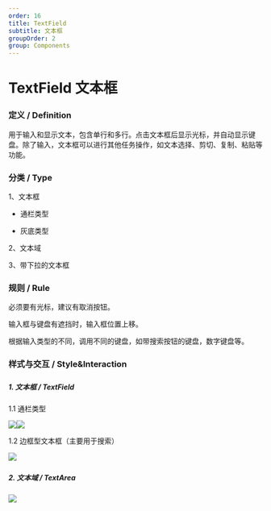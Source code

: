 ```yaml
---
order: 16
title: TextField
subtitle: 文本框
groupOrder: 2
group: Components
---
```


# TextField 文本框

### 

### 定义 / Definition

用于输入和显示文本，包含单行和多行。点击文本框后显示光标，并自动显示键盘。除了输入，文本框可以进行其他任务操作，如文本选择、剪切、复制、粘贴等功能。

### 

### 分类 / Type

1、文本框

* 通栏类型

* 灰底类型

2、文本域

3、带下拉的文本框

### 

### 规则 / Rule

必须要有光标，建议有取消按钮。

输入框与键盘有遮挡时，输入框位置上移。

根据输入类型的不同，调用不同的键盘，如带搜索按钮的键盘，数字键盘等。

### 

### 样式与交互 / Style&Interaction

##### 

##### 1. 文本框 / TextField

1.1 通栏类型

![](https://img.alicdn.com/tfs/TB1QqbCe49YBuNjy0FfXXXIsVXa-900-402.png)![](https://img.alicdn.com/tfs/TB1SabCe49YBuNjy0FfXXXIsVXa-900-576.png)

1.2 边框型文本框（主要用于搜索）

![](https://img.alicdn.com/tfs/TB11f6BeY9YBuNjy0FgXXcxcXXa-343-188.png)

##### 

##### 2. 文本域 / TextArea

![](https://img.alicdn.com/tfs/TB1VabCe49YBuNjy0FfXXXIsVXa-900-712.png)

